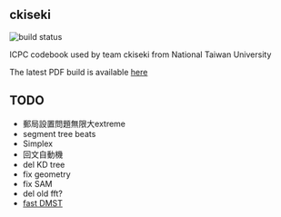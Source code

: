 ckiseki
----

![build status](https://github.com/OmeletWithoutEgg/ckiseki/workflows/build%20codebook.pdf/badge.svg)

ICPC codebook used by team ckiseki from National Taiwan University

The latest PDF build is available [here](https://github.com/OmeletWithoutEgg/ckiseki/raw/master/pdf/codebook.pdf)

## TODO

* 郵局設置問題無限大extreme
* segment tree beats
* Simplex
* 回文自動機
* del KD tree
* fix geometry
* fix SAM
* del old fft?
* [fast DMST](https://github.com/yosupo06/library-checker-problems/blob/master/graph/directedmst/sol/correct.cpp)
